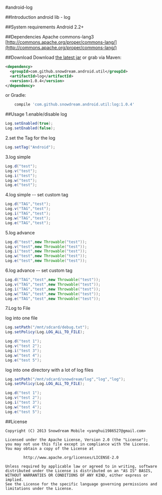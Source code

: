 #android-log

##Introduction
android lib - log

##System requirements
Android 2.2+

##Dependencies
Apache commons-lang3   [http://commons.apache.org/proper/commons-lang/](http://commons.apache.org/proper/commons-lang/)

##Download
Download [the latest jar][1] or grab via Maven:

```xml
<dependency>
  <groupId>com.github.snowdream.android.util</groupId>
  <artifactId>log</artifactId>
  <version>1.0.4</version>
</dependency>
```

or Gradle:
```groovy
    compile 'com.github.snowdream.android.util:log:1.0.4'
```

##Usage
1.enable/disable log  
```java
Log.setEnabled(true);  
Log.setEnabled(false);  
```

2.set the Tag for the log  
```java
Log.setTag("Android");  
```

3.log simple  
```java
Log.d("test");  
Log.v("test");  
Log.i("test");  
Log.w("test");  
Log.e("test");  
```

4.log simple -- set custom tag  
```java
Log.d("TAG","test");  
Log.v("TAG","test");  
Log.i("TAG","test");  
Log.w("TAG","test");  
Log.e("TAG","test");  
```

5.log advance  
```java
Log.d("test",new Throwable("test"));  
Log.v("test",new Throwable("test"));  
Log.i("test",new Throwable("test"));  
Log.w("test",new Throwable("test"));  
Log.e("test",new Throwable("test"));  
```

6.log advance  -- set custom tag   
```java
Log.d("TAG","test",new Throwable("test"));  
Log.v("TAG","test",new Throwable("test"));  
Log.i("TAG","test",new Throwable("test"));  
Log.w("TAG","test",new Throwable("test"));  
Log.e("TAG","test",new Throwable("test"));  
```

7.Log to File

log into one file      
```java
Log.setPath("/mnt/sdcard/debug.txt");
Log.setPolicy(Log.LOG_ALL_TO_FILE);

Log.d("test 1");
Log.v("test 2");
Log.i("test 3");
Log.w("test 4");
Log.e("test 5");
```

log into one directory with a lot of log files
```java
Log.setPath("/mnt/sdcard/snowdream/log","log","log");
Log.setPolicy(Log.LOG_ALL_TO_FILE);

Log.d("test 1");
Log.v("test 2");
Log.i("test 3");
Log.w("test 4");
Log.e("test 5");
```

##License
```
Copyright (C) 2013 Snowdream Mobile <yanghui1986527@gmail.com>

Licensed under the Apache License, Version 2.0 (the "License");
you may not use this file except in compliance with the License.
You may obtain a copy of the License at

        http://www.apache.org/licenses/LICENSE-2.0

Unless required by applicable law or agreed to in writing, software
distributed under the License is distributed on an "AS IS" BASIS,
WITHOUT WARRANTIES OR CONDITIONS OF ANY KIND, either express or implied.
See the License for the specific language governing permissions and
limitations under the License.
```

[1]:https://oss.sonatype.org/content/groups/public/com/github/snowdream/android/util/log/1.0.4/log-1.0.4.jar